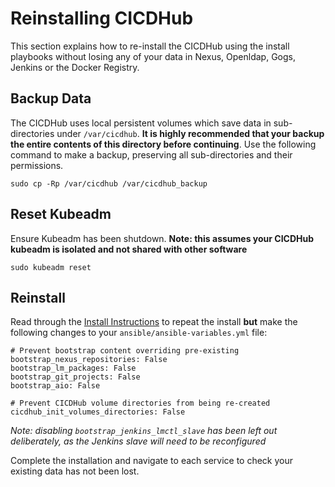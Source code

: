 # Reinstalling CICDHub

This section explains how to re-install the CICDHub using the install playbooks without losing any of your data in Nexus, Openldap, Gogs, Jenkins or the Docker Registry.

## Backup Data

The CICDHub uses local persistent volumes which save data in sub-directories under `/var/cicdhub`. **It is highly recommended that your backup the entire contents of this directory before continuing**. Use the following command to make a backup, preserving all sub-directories and their permissions.

```
sudo cp -Rp /var/cicdhub /var/cicdhub_backup
```

## Reset Kubeadm

Ensure Kubeadm has been shutdown. **Note: this assumes your CICDHub kubeadm is isolated and not shared with other software**

```
sudo kubeadm reset
```

## Reinstall

Read through the [Install Instructions](./install_instructions.md) to repeat the install **but** make the following changes to your `ansible/ansible-variables.yml` file:

```
# Prevent bootstrap content overriding pre-existing
bootstrap_nexus_repositories: False
bootstrap_lm_packages: False
bootstrap_git_projects: False
bootstrap_aio: False

# Prevent CICDHub volume directories from being re-created
cicdhub_init_volumes_directories: False
```

_Note: disabling `bootstrap_jenkins_lmctl_slave` has been left out deliberately, as the Jenkins slave will need to be reconfigured_

Complete the installation and navigate to each service to check your existing data has not been lost.
